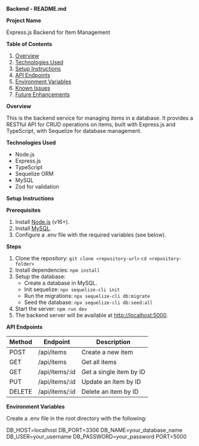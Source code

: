 **Backend - README.md**

**Project Name**

Express.js Backend for Item Management

**Table of Contents**

1. [Overview](#overview)
2. [Technologies Used](#technologies-used)
3. [Setup Instructions](#setup-instructions)
4. [API Endpoints](#api-endpoints)
5. [Environment Variables](#environment-variables)
6. [Known Issues](#known-issues)
7. [Future Enhancements](#future-enhancements)

**Overview**

This is the backend service for managing items in a database. It provides a RESTful API for CRUD operations on items, built with Express.js and TypeScript, with Sequelize for database management.

**Technologies Used**

- Node.js
- Express.js
- TypeScript
- Sequelize ORM
- MySQL
- Zod for validation

**Setup Instructions**

**Prerequisites**

1. Install [Node.js](https://nodejs.org/) (v16+).
2. Install [MySQL](https://www.mysql.com/).
3. Configure a .env file with the required variables (see below).

**Steps**

1. Clone the repository: `git clone <repository-url>` `cd <repository-folder>`
2. Install dependencies: `npm install`
3. Setup the database:
    - Create a database in MySQL.
    - Init sequelize: `npx sequelize-cli init`
    - Run the migrations: `npx sequelize-cli db:migrate`
    - Seed the database: `npx sequelize-cli db:seed:all`
4. Start the server: `npm run dev`
5. The backend server will be available at <http://localhost:5000>.

**API Endpoints**

| **Method** | **Endpoint** | **Description** |
| --- | --- | --- |
| POST | /api/items | Create a new item |
| GET | /api/items | Get all items |
| GET | /api/items/:id | Get a single item by ID |
| PUT | /api/items/:id | Update an item by ID |
| DELETE | /api/items/:id | Delete an item by ID |

**Environment Variables**

Create a .env file in the root directory with the following:

DB_HOST=localhost
DB_PORT=3306
DB_NAME=your_database_name
DB_USER=your_username
DB_PASSWORD=your_password
PORT=5000
